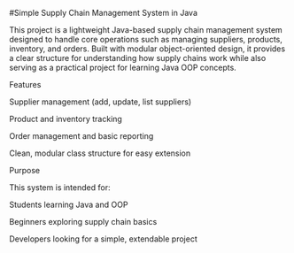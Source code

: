 #Simple Supply Chain Management System in Java

This project is a lightweight Java-based supply chain management system designed to handle core operations such as managing suppliers, products, inventory, and orders. Built with modular object-oriented design, it provides a clear structure for understanding how supply chains work while also serving as a practical project for learning Java OOP concepts.

Features

Supplier management (add, update, list suppliers)

Product and inventory tracking

Order management and basic reporting

Clean, modular class structure for easy extension

Purpose

This system is intended for:

Students learning Java and OOP

Beginners exploring supply chain basics

Developers looking for a simple, extendable project
